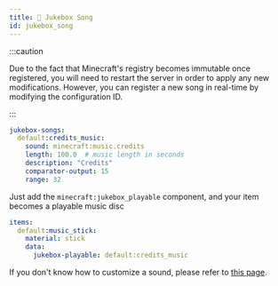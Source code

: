 ```yaml
---
title: 💽 Jukebox Song
id: jukebox_song
---
```


:::caution

Due to the fact that Minecraft's registry becomes immutable once registered, you will need to restart the server in order to apply any new modifications. However, you can register a new song in real-time by modifying the configuration ID.

:::

```yaml
jukebox-songs:
  default:credits_music:
    sound: minecraft:music.credits
    length: 100.0  # music length in seconds
    description: "Credits"  
    comparator-output: 15
    range: 32
```

Just add the `minecraft:jukebox_playable` component, and your item becomes a playable music disc

```yaml
items:
  default:music_stick:
    material: stick
    data:
      jukebox-playable: default:credits_music
```

If you don't know how to customize a sound, please refer to [this page](sound.md).